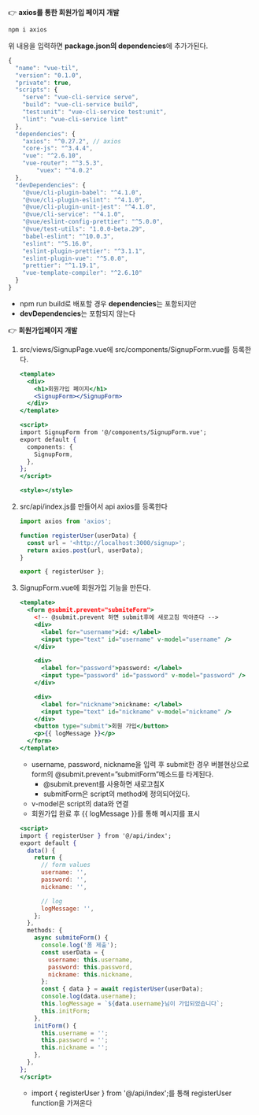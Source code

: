 👉 **axios를 통한 회원가입 페이지 개발**

```jsx
npm i axios
```

위 내용을 입력하면 **package.json의 dependencies**에 추가가된다.

```jsx
{
  "name": "vue-til",
  "version": "0.1.0",
  "private": true,
  "scripts": {
    "serve": "vue-cli-service serve",
    "build": "vue-cli-service build",
    "test:unit": "vue-cli-service test:unit",
    "lint": "vue-cli-service lint"
  },
  "dependencies": {
    "axios": "^0.27.2", // axios 
    "core-js": "^3.4.4",
    "vue": "^2.6.10",
    "vue-router": "^3.5.3",
		"vuex": "^4.0.2"
  },
  "devDependencies": {
    "@vue/cli-plugin-babel": "^4.1.0",
    "@vue/cli-plugin-eslint": "^4.1.0",
    "@vue/cli-plugin-unit-jest": "^4.1.0",
    "@vue/cli-service": "^4.1.0",
    "@vue/eslint-config-prettier": "^5.0.0",
    "@vue/test-utils": "1.0.0-beta.29",
    "babel-eslint": "^10.0.3",
    "eslint": "^5.16.0",
    "eslint-plugin-prettier": "^3.1.1",
    "eslint-plugin-vue": "^5.0.0",
    "prettier": "^1.19.1",
    "vue-template-compiler": "^2.6.10"
  }
}
```

- npm run build로 배포할 경우 **dependencies**는 포함되지만
- **devDependencies**는 포함되지 않는다

👉 **회원가입페이지 개발**

1. src/views/SignupPage.vue에 src/components/SignupForm.vue를 등록한다.

   ```jsx
   <template>
     <div>
       <h1>회원가입 페이지</h1>
       <SignupForm></SignupForm>
     </div>
   </template>
   
   <script>
   import SignupForm from '@/components/SignupForm.vue';
   export default {
     components: {
       SignupForm,
     },
   };
   </script>
   
   <style></style>
   ```

2. src/api/index.js를 만들어서 api axios를 등록한다

   ```jsx
   import axios from 'axios';
   
   function registerUser(userData) {
     const url = '<http://localhost:3000/signup>';
     return axios.post(url, userData);
   }
   
   export { registerUser };
   ```

3. SignupForm.vue에 회원가입 기능을 만든다.

   ```jsx
   <template>
     <form @submit.prevent="submiteForm">
       <!-- @submit.prevent 하면 submit후에 새로고침 막아준다 -->
       <div>
         <label for="username">id: </label>
         <input type="text" id="username" v-model="username" />
       </div>
   
       <div>
         <label for="password">password: </label>
         <input type="password" id="password" v-model="password" />
       </div>
   
       <div>
         <label for="nickname">nickname: </label>
         <input type="text" id="nickname" v-model="nickname" />
       </div>
       <button type="submit">회원 가입</button>
       <p>{{ logMessage }}</p>
     </form>
   </template>
   ```

   - username, password, nickname을 입력 후 submit한 경우 버블현상으로 form의 \@submit.prevent=”submitForm”메소드를 타게된다.
     - \@submit.prevent를 사용하면 새로고침X
     - submitForm은 script의 method에 정의되어있다.
   - v-model은 script의 data와 연결
   - 회원가입 완료 후 {{ logMessage }}를 통해 메시지를 표시

   ```jsx
   <script>
   import { registerUser } from '@/api/index';
   export default {
     data() {
       return {
         // form values
         username: '',
         password: '',
         nickname: '',
   
         // log
         logMessage: '',
       };
     },
     methods: {
       async submiteForm() {
         console.log('폼 제출');
         const userData = {
           username: this.username,
           password: this.password,
           nickname: this.nickname,
         };
         const { data } = await registerUser(userData);
         console.log(data.username);
         this.logMessage = `${data.username}님이 가입되었습니다`;
         this.initForm;
       },
       initForm() {
         this.username = '';
         this.password = '';
         this.nickname = '';
       },
     },
   };
   </script>
   ```

   - import { registerUser } from '@/api/index';를 통해 registerUser function을 가져온다

